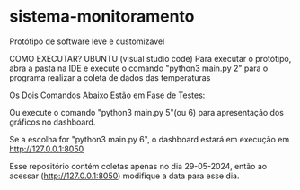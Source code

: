 # sistema-monitoramento
Protótipo de software leve e customizavel 

COMO EXECUTAR? UBUNTU (visual studio code)
Para executar o protótipo, abra a pasta na IDE e execute o comando "python3 main.py 2" para o programa realizar a coleta de dados das temperaturas


Os Dois Comandos Abaixo Estão em Fase de Testes:

Ou execute o comando "python3 main.py 5"(ou 6) para apresentação dos gráficos no dashboard. 

Se a escolha for "python3 main.py 6", o dashboard estará em execução em http://127.0.0.1:8050

Esse repositório contém coletas apenas no dia 29-05-2024, então ao acessar (http://127.0.0.1:8050) modifique a data para esse dia. 

